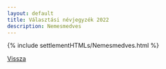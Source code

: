 ```yaml
---
layout: default
title: Választási névjegyzék 2022
description: Nemesmedves
---
```


{% include settlementHTMLs/Nemesmedves.html %}

[Vissza](./)